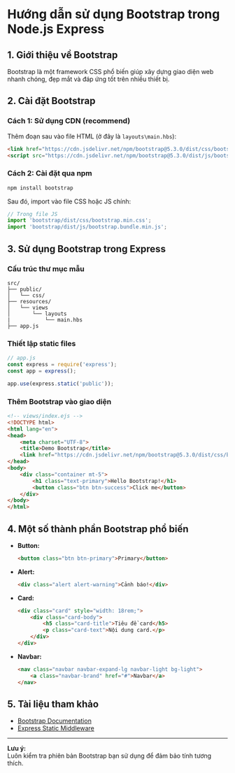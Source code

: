 # Hướng dẫn sử dụng Bootstrap trong Node.js Express

## 1. Giới thiệu về Bootstrap

Bootstrap là một framework CSS phổ biến giúp xây dựng giao diện web nhanh chóng, đẹp mắt và đáp ứng tốt trên nhiều thiết bị.

## 2. Cài đặt Bootstrap 

### Cách 1: Sử dụng CDN (recommend)

Thêm đoạn sau vào file HTML (ở đây là `layouts\main.hbs`):

```html
<link href="https://cdn.jsdelivr.net/npm/bootstrap@5.3.0/dist/css/bootstrap.min.css" rel="stylesheet">
<script src="https://cdn.jsdelivr.net/npm/bootstrap@5.3.0/dist/js/bootstrap.bundle.min.js"></script>
```

### Cách 2: Cài đặt qua npm

```bash
npm install bootstrap
```

Sau đó, import vào file CSS hoặc JS chính:

```js
// Trong file JS
import 'bootstrap/dist/css/bootstrap.min.css';
import 'bootstrap/dist/js/bootstrap.bundle.min.js';
```

## 3. Sử dụng Bootstrap trong Express

### Cấu trúc thư mục mẫu

```
src/
├── public/
│   └── css/
├── resources/
│   └── views
│       └── layouts
|           └── main.hbs
├── app.js
```

### Thiết lập static files

```js
// app.js
const express = require('express');
const app = express();

app.use(express.static('public'));
```

### Thêm Bootstrap vào giao diện

```html
<!-- views/index.ejs -->
<!DOCTYPE html>
<html lang="en">
<head>
    <meta charset="UTF-8">
    <title>Demo Bootstrap</title>
    <link href="https://cdn.jsdelivr.net/npm/bootstrap@5.3.0/dist/css/bootstrap.min.css" rel="stylesheet">
</head>
<body>
    <div class="container mt-5">
        <h1 class="text-primary">Hello Bootstrap!</h1>
        <button class="btn btn-success">Click me</button>
    </div>
</body>
</html>
```

## 4. Một số thành phần Bootstrap phổ biến

- **Button:**  
    ```html
    <button class="btn btn-primary">Primary</button>
    ```

- **Alert:**  
    ```html
    <div class="alert alert-warning">Cảnh báo!</div>
    ```

- **Card:**  
    ```html
    <div class="card" style="width: 18rem;">
        <div class="card-body">
            <h5 class="card-title">Tiêu đề card</h5>
            <p class="card-text">Nội dung card.</p>
        </div>
    </div>
    ```

- **Navbar:**  
    ```html
    <nav class="navbar navbar-expand-lg navbar-light bg-light">
        <a class="navbar-brand" href="#">Navbar</a>
    </nav>
    ```

## 5. Tài liệu tham khảo

- [Bootstrap Documentation](https://getbootstrap.com/docs/5.3/getting-started/introduction/)
- [Express Static Middleware](https://expressjs.com/en/starter/static-files.html)

---

**Lưu ý:**  
Luôn kiểm tra phiên bản Bootstrap bạn sử dụng để đảm bảo tính tương thích.
